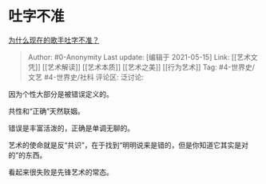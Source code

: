 # 吐字不准
[为什么现在的歌手吐字不准？](https://www.zhihu.com/question/444895561/answer/1764750228)

> Author: #0-Anonymity
> Last update: [编辑于 2021-05-15]
> Link: [[艺术文凭]] [[艺术解读]] [[艺术本质]] [[艺术之美]] [[行为艺术]]
> Tag: #4-世界史/文艺 #4-世界史/社科
> 评论区:
> 泛讨论:

因为个性大部分是被错误定义的。

共性和“正确”天然联姻。

错误是丰富活泼的，正确是单调无聊的。

艺术的使命就是反“共识”，在于找到“明明说来是错的，但是你知道它其实是对的”的东西。

看起来很失败是先锋艺术的常态。
